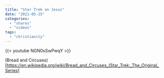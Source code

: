 ```yaml
---
title: "Star Trek on Jesus"
date: "2021-05-25"
categories:
  - "shares"
  - "videos"
tags:
  - "christianity"
---
```


{{< youtube NGN0sSwPwqY >}}

(Bread and Circuses)[https://en.wikipedia.org/wiki/Bread_and_Circuses_(Star_Trek:_The_Original_Series]
